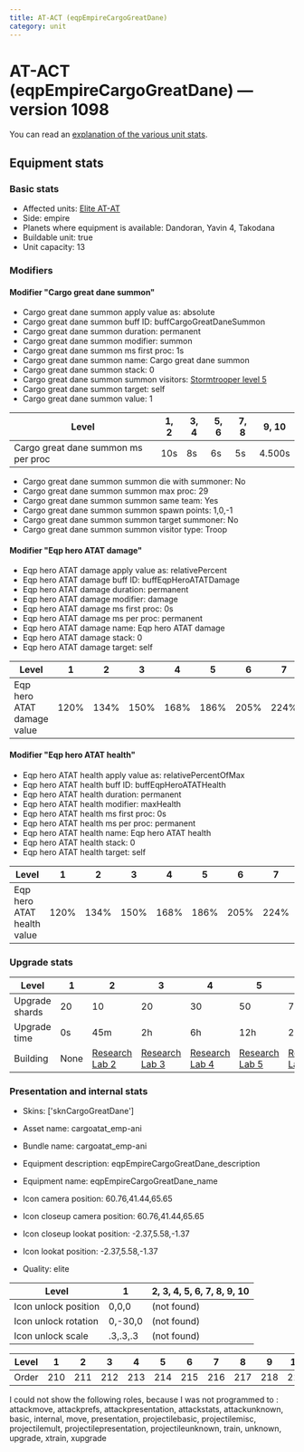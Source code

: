 ```yaml
---
title: AT-ACT (eqpEmpireCargoGreatDane)
category: unit
---
```


# AT-ACT (eqpEmpireCargoGreatDane) — version 1098

You can read an [explanation  of the various unit stats](unitexplained.md).

## Equipment stats

### Basic stats

  * Affected units: [Elite AT-AT](HeroATAT.html)
  * Side: empire
  * Planets where equipment is available: Dandoran, Yavin 4, Takodana
  * Buildable unit: true
  * Unit capacity: 13

### Modifiers

#### Modifier "Cargo great dane summon"

  * Cargo great dane summon apply value as: absolute
  * Cargo great dane summon buff ID: buffCargoGreatDaneSummon
  * Cargo great dane summon duration: permanent
  * Cargo great dane summon modifier: summon
  * Cargo great dane summon ms first proc: 1s
  * Cargo great dane summon name: Cargo great dane summon
  * Cargo great dane summon stack: 0
  * Cargo great dane summon summon visitors: [Stormtrooper level 5](Storm.html)
  * Cargo great dane summon target: self
  * Cargo great dane summon value: 1

|Level                              |1, 2|3, 4|5, 6|7, 8|9, 10 |
|-----------------------------------|----|----|----|----|------|
|Cargo great dane summon ms per proc|10s |8s  |6s  |5s  |4.500s|


  * Cargo great dane summon summon die with summoner: No
  * Cargo great dane summon summon max proc: 29
  * Cargo great dane summon summon same team: Yes
  * Cargo great dane summon summon spawn points: 1,0,-1
  * Cargo great dane summon summon target summoner: No
  * Cargo great dane summon summon visitor type: Troop

#### Modifier "Eqp hero ATAT damage"

  * Eqp hero ATAT damage apply value as: relativePercent
  * Eqp hero ATAT damage buff ID: buffEqpHeroATATDamage
  * Eqp hero ATAT damage duration: permanent
  * Eqp hero ATAT damage modifier: damage
  * Eqp hero ATAT damage ms first proc: 0s
  * Eqp hero ATAT damage ms per proc: permanent
  * Eqp hero ATAT damage name: Eqp hero ATAT damage
  * Eqp hero ATAT damage stack: 0
  * Eqp hero ATAT damage target: self

|Level                     |1   |2   |3   |4   |5   |6   |7   |8   |9   |10  |
|--------------------------|----|----|----|----|----|----|----|----|----|----|
|Eqp hero ATAT damage value|120%|134%|150%|168%|186%|205%|224%|244%|264%|285%|



#### Modifier "Eqp hero ATAT health"

  * Eqp hero ATAT health apply value as: relativePercentOfMax
  * Eqp hero ATAT health buff ID: buffEqpHeroATATHealth
  * Eqp hero ATAT health duration: permanent
  * Eqp hero ATAT health modifier: maxHealth
  * Eqp hero ATAT health ms first proc: 0s
  * Eqp hero ATAT health ms per proc: permanent
  * Eqp hero ATAT health name: Eqp hero ATAT health
  * Eqp hero ATAT health stack: 0
  * Eqp hero ATAT health target: self

|Level                     |1   |2   |3   |4   |5   |6   |7   |8   |9   |10  |
|--------------------------|----|----|----|----|----|----|----|----|----|----|
|Eqp hero ATAT health value|120%|134%|150%|168%|186%|205%|224%|244%|264%|285%|



### Upgrade stats

|Level         |1   |2                                      |3                                      |4                                      |5                                      |6                                      |7                                      |8                                      |9                                      |10                                      |
|--------------|----|---------------------------------------|---------------------------------------|---------------------------------------|---------------------------------------|---------------------------------------|---------------------------------------|---------------------------------------|---------------------------------------|----------------------------------------|
|Upgrade shards|20  |10                                     |20                                     |30                                     |50                                     |70                                     |100                                    |130                                    |180                                    |220                                     |
|Upgrade time  |0s  |45m                                    |2h                                     |6h                                     |12h                                    |2d                                     |3d                                     |5d                                     |1w                                     |1w3d                                    |
|Building      |None|[Research Lab 2](empireOffenseLab.html)|[Research Lab 3](empireOffenseLab.html)|[Research Lab 4](empireOffenseLab.html)|[Research Lab 5](empireOffenseLab.html)|[Research Lab 6](empireOffenseLab.html)|[Research Lab 7](empireOffenseLab.html)|[Research Lab 8](empireOffenseLab.html)|[Research Lab 9](empireOffenseLab.html)|[Research Lab 10](empireOffenseLab.html)|


### Presentation and internal stats

  * Skins: ['sknCargoGreatDane']

  * Asset name: cargoatat_emp-ani
  * Bundle name: cargoatat_emp-ani
  * Equipment description: eqpEmpireCargoGreatDane_description
  * Equipment name: eqpEmpireCargoGreatDane_name
  * Icon camera position: 60.76,41.44,65.65
  * Icon closeup camera position: 60.76,41.44,65.65
  * Icon closeup lookat position: -2.37,5.58,-1.37
  * Icon lookat position: -2.37,5.58,-1.37
  * Quality: elite

|Level               |1       |2, 3, 4, 5, 6, 7, 8, 9, 10|
|--------------------|--------|--------------------------|
|Icon unlock position|0,0,0   |(not found)               |
|Icon unlock rotation|0,-30,0 |(not found)               |
|Icon unlock scale   |.3,.3,.3|(not found)               |


|Level|1  |2  |3  |4  |5  |6  |7  |8  |9  |10 |
|-----|---|---|---|---|---|---|---|---|---|---|
|Order|210|211|212|213|214|215|216|217|218|219|


I could not show the following roles, because I was not programmed to : attackmove, attackprefs, attackpresentation, attackstats, attackunknown, basic, internal, move, presentation, projectilebasic, projectilemisc, projectilemult, projectilepresentation, projectileunknown, train, unknown, upgrade, xtrain, xupgrade
